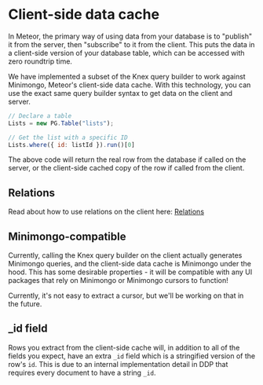 <h1>Client-side data cache</h1>

In Meteor, the primary way of using data from your database is to "publish" it from the server, then "subscribe" to it from the client. This puts the data in a client-side version of your database table, which can be accessed with zero roundtrip time.

We have implemented a subset of the Knex query builder to work against Minimongo, Meteor's client-side data cache. With this technology, you can use the exact same query builder syntax to get data on the client and server.

```js
// Declare a table
Lists = new PG.Table("lists");

// Get the list with a specific ID
Lists.where({ id: listId }).run()[0]
```

The above code will return the real row from the database if called on the server, or the client-side cached copy of the row if called from the client.

## Relations

Read about how to use relations on the client here: [Relations](relations.md)

## Minimongo-compatible

Currently, calling the Knex query builder on the client actually generates Minimongo queries, and the client-side data cache is Minimongo under the hood. This has some desirable properties - it will be compatible with any UI packages that rely on Minimongo or Minimongo cursors to function!

Currently, it's not easy to extract a cursor, but we'll be working on that in the future.

## _id field

Rows you extract from the client-side cache will, in addition to all of the fields you expect, have an extra `_id` field which is a stringified version of the row's `id`. This is due to an internal implementation detail in DDP that requires every document to have a string `_id`.
